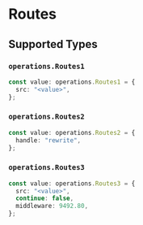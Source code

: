 # Routes


## Supported Types

### `operations.Routes1`

```typescript
const value: operations.Routes1 = {
  src: "<value>",
};
```

### `operations.Routes2`

```typescript
const value: operations.Routes2 = {
  handle: "rewrite",
};
```

### `operations.Routes3`

```typescript
const value: operations.Routes3 = {
  src: "<value>",
  continue: false,
  middleware: 9492.80,
};
```

